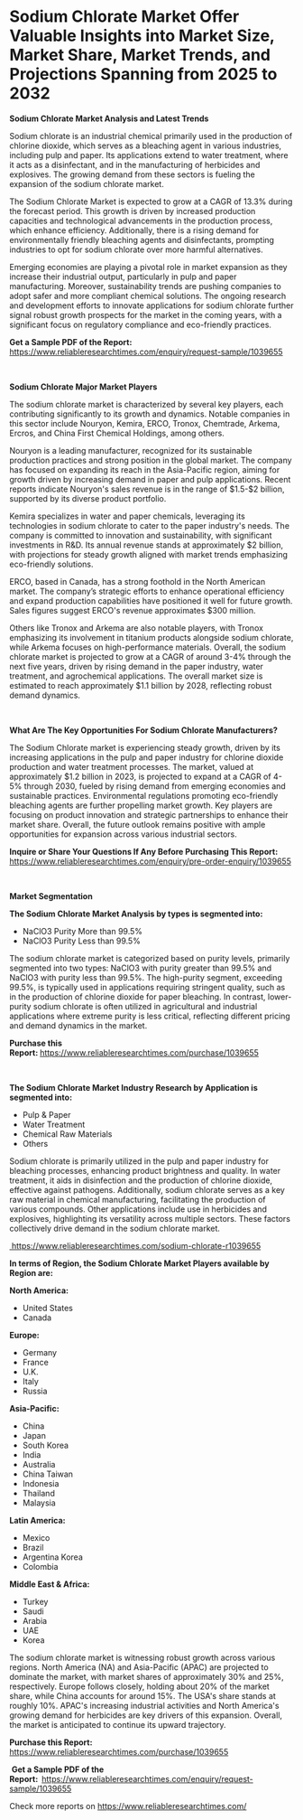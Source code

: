 <p><h1>Sodium Chlorate Market Offer Valuable Insights into Market Size, Market Share, Market Trends, and Projections Spanning from 2025 to 2032</h1></p><p><strong>Sodium Chlorate Market Analysis and Latest Trends</strong></p>
<p><p>Sodium chlorate is an industrial chemical primarily used in the production of chlorine dioxide, which serves as a bleaching agent in various industries, including pulp and paper. Its applications extend to water treatment, where it acts as a disinfectant, and in the manufacturing of herbicides and explosives. The growing demand from these sectors is fueling the expansion of the sodium chlorate market.</p><p>The Sodium Chlorate Market is expected to grow at a CAGR of 13.3% during the forecast period. This growth is driven by increased production capacities and technological advancements in the production process, which enhance efficiency. Additionally, there is a rising demand for environmentally friendly bleaching agents and disinfectants, prompting industries to opt for sodium chlorate over more harmful alternatives.</p><p>Emerging economies are playing a pivotal role in market expansion as they increase their industrial output, particularly in pulp and paper manufacturing. Moreover, sustainability trends are pushing companies to adopt safer and more compliant chemical solutions. The ongoing research and development efforts to innovate applications for sodium chlorate further signal robust growth prospects for the market in the coming years, with a significant focus on regulatory compliance and eco-friendly practices.</p></p>
<p><strong>Get a Sample PDF of the Report:&nbsp;</strong> <a href="https://www.reliableresearchtimes.com/enquiry/request-sample/1039655?utm_campaign=3187&utm_medium=2&utm_source=Github&utm_content=ia&utm_term=02042025&utm_id=sodium-chlorate">https://www.reliableresearchtimes.com/enquiry/request-sample/1039655</a></p>
<p>&nbsp;</p>
<p><strong>Sodium Chlorate Major Market Players</strong></p>
<p><p>The sodium chlorate market is characterized by several key players, each contributing significantly to its growth and dynamics. Notable companies in this sector include Nouryon, Kemira, ERCO, Tronox, Chemtrade, Arkema, Ercros, and China First Chemical Holdings, among others.</p><p>Nouryon is a leading manufacturer, recognized for its sustainable production practices and strong position in the global market. The company has focused on expanding its reach in the Asia-Pacific region, aiming for growth driven by increasing demand in paper and pulp applications. Recent reports indicate Nouryon's sales revenue is in the range of $1.5-$2 billion, supported by its diverse product portfolio.</p><p>Kemira specializes in water and paper chemicals, leveraging its technologies in sodium chlorate to cater to the paper industry's needs. The company is committed to innovation and sustainability, with significant investments in R&D. Its annual revenue stands at approximately $2 billion, with projections for steady growth aligned with market trends emphasizing eco-friendly solutions.</p><p>ERCO, based in Canada, has a strong foothold in the North American market. The company’s strategic efforts to enhance operational efficiency and expand production capabilities have positioned it well for future growth. Sales figures suggest ERCO's revenue approximates $300 million.</p><p>Others like Tronox and Arkema are also notable players, with Tronox emphasizing its involvement in titanium products alongside sodium chlorate, while Arkema focuses on high-performance materials. Overall, the sodium chlorate market is projected to grow at a CAGR of around 3-4% through the next five years, driven by rising demand in the paper industry, water treatment, and agrochemical applications. The overall market size is estimated to reach approximately $1.1 billion by 2028, reflecting robust demand dynamics.</p></p>
<p>&nbsp;</p>
<p><strong>What Are The Key Opportunities For Sodium Chlorate Manufacturers?</strong></p>
<p><p>The Sodium Chlorate market is experiencing steady growth, driven by its increasing applications in the pulp and paper industry for chlorine dioxide production and water treatment processes. The market, valued at approximately $1.2 billion in 2023, is projected to expand at a CAGR of 4-5% through 2030, fueled by rising demand from emerging economies and sustainable practices. Environmental regulations promoting eco-friendly bleaching agents are further propelling market growth. Key players are focusing on product innovation and strategic partnerships to enhance their market share. Overall, the future outlook remains positive with ample opportunities for expansion across various industrial sectors.</p></p>
<p><strong>Inquire or Share Your Questions If Any Before Purchasing This Report:</strong> <a href="https://www.reliableresearchtimes.com/enquiry/pre-order-enquiry/1039655?utm_campaign=3187&utm_medium=2&utm_source=Github&utm_content=ia&utm_term=02042025&utm_id=sodium-chlorate">https://www.reliableresearchtimes.com/enquiry/pre-order-enquiry/1039655</a></p>
<p>&nbsp;</p>
<p><strong>Market Segmentation</strong></p>
<p><strong>The Sodium Chlorate Market Analysis by types is segmented into:</strong></p>
<p><ul><li>NaClO3 Purity More than 99.5%</li><li>NaClO3 Purity Less than 99.5%</li></ul></p>
<p><p>The sodium chlorate market is categorized based on purity levels, primarily segmented into two types: NaClO3 with purity greater than 99.5% and NaClO3 with purity less than 99.5%. The high-purity segment, exceeding 99.5%, is typically used in applications requiring stringent quality, such as in the production of chlorine dioxide for paper bleaching. In contrast, lower-purity sodium chlorate is often utilized in agricultural and industrial applications where extreme purity is less critical, reflecting different pricing and demand dynamics in the market.</p></p>
<p><strong>Purchase this Report:&nbsp;</strong><a href="https://www.reliableresearchtimes.com/purchase/1039655?utm_campaign=3187&utm_medium=2&utm_source=Github&utm_content=ia&utm_term=02042025&utm_id=sodium-chlorate">https://www.reliableresearchtimes.com/purchase/1039655</a></p>
<p>&nbsp;</p>
<p><strong>The Sodium Chlorate Market Industry Research by Application is segmented into:</strong></p>
<p><ul><li>Pulp & Paper</li><li>Water Treatment</li><li>Chemical Raw Materials</li><li>Others</li></ul></p>
<p><p>Sodium chlorate is primarily utilized in the pulp and paper industry for bleaching processes, enhancing product brightness and quality. In water treatment, it aids in disinfection and the production of chlorine dioxide, effective against pathogens. Additionally, sodium chlorate serves as a key raw material in chemical manufacturing, facilitating the production of various compounds. Other applications include use in herbicides and explosives, highlighting its versatility across multiple sectors. These factors collectively drive demand in the sodium chlorate market.</p></p>
<p><a href="https://www.reliableresearchtimes.com/sodium-chlorate-r1039655?utm_campaign=3187&utm_medium=2&utm_source=Github&utm_content=ia&utm_term=02042025&utm_id=sodium-chlorate">&nbsp;https://www.reliableresearchtimes.com/sodium-chlorate-r1039655</a></p>
<p><strong>In terms of Region, the Sodium Chlorate Market Players available by Region are:</strong></p>
<p>
    <p> <strong> North America: </strong>
        <ul>
            <li>United States</li>
            <li>Canada</li>
        </ul>
        </p> 
    <p> <strong> Europe: </strong>
        <ul>
            <li>Germany</li>
            <li>France</li>
            <li>U.K.</li>
            <li>Italy</li>
            <li>Russia</li>
        </ul>
        </p> 
    <p> <strong> Asia-Pacific: </strong>
        <ul>
            <li>China</li>
            <li>Japan</li>
            <li>South Korea</li>
            <li>India</li>
            <li>Australia</li>
            <li>China Taiwan</li>
            <li>Indonesia</li>
            <li>Thailand</li>
            <li>Malaysia</li>
        </ul>
        </p> 
    <p> <strong> Latin America: </strong>
        <ul>
            <li>Mexico</li>
            <li>Brazil</li>
            <li>Argentina Korea</li>
            <li>Colombia</li>
        </ul>
        </p> 
    <p> <strong> Middle East & Africa: </strong>
        <ul>
            <li>Turkey</li>
            <li>Saudi</li>
            <li>Arabia</li>
            <li>UAE</li>
            <li>Korea</li>
        </ul>
    </p>
    </p>
<p><p>The sodium chlorate market is witnessing robust growth across various regions. North America (NA) and Asia-Pacific (APAC) are projected to dominate the market, with market shares of approximately 30% and 25%, respectively. Europe follows closely, holding about 20% of the market share, while China accounts for around 15%. The USA's share stands at roughly 10%. APAC's increasing industrial activities and North America's growing demand for herbicides are key drivers of this expansion. Overall, the market is anticipated to continue its upward trajectory.</p></p>
<p><strong>Purchase this Report: </strong><a href="https://www.reliableresearchtimes.com/purchase/1039655?utm_campaign=3187&utm_medium=2&utm_source=Github&utm_content=ia&utm_term=02042025&utm_id=sodium-chlorate">https://www.reliableresearchtimes.com/purchase/1039655</a></p>
<p>&nbsp;<strong>Get a Sample PDF of the Report:&nbsp;&nbsp;</strong><a href="https://www.reliableresearchtimes.com/enquiry/request-sample/1039655?utm_campaign=3187&utm_medium=2&utm_source=Github&utm_content=ia&utm_term=02042025&utm_id=sodium-chlorate">https://www.reliableresearchtimes.com/enquiry/request-sample/1039655</a></p>
<p><strong></strong></p>
<p>Check more reports on <a href="https://www.reliableresearchtimes.com/?utm_campaign=3187&utm_medium=2&utm_source=Github&utm_content=ia&utm_term=02042025&utm_id=sodium-chlorate">https://www.reliableresearchtimes.com/</a></p>